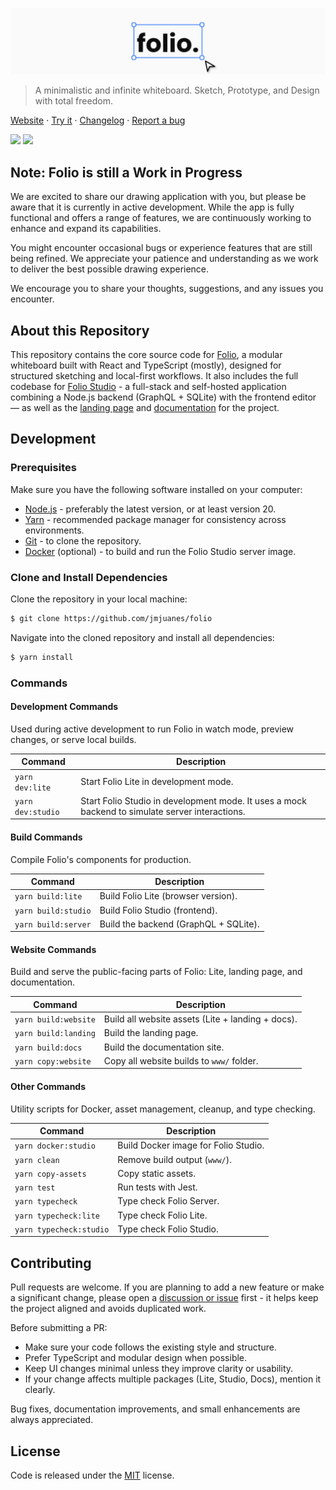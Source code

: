 ![Folio logo](./cover.png)

> A minimalistic and infinite whiteboard. Sketch, Prototype, and Design with total freedom.

[Website](https://folio.josemi.xyz) · [Try it](https://folio.josemi.xyz/app) · [Changelog](https://folio.josemi.xyz/changelog) · [Report a bug](https://github.com/jmjuanes/folio/issues)

![](https://badgen.net/github/license/jmjuanes/folio?labelColor=1d2734&color=21bf81)
![](https://badgen.net/badge/PRs/welcome/codecake?labelColor=1d2734&color=21bf81)

## Note: Folio is still a Work in Progress

We are excited to share our drawing application with you, but please be aware that it is currently in active development. While the app is fully functional and offers a range of features, we are continuously working to enhance and expand its capabilities.

You might encounter occasional bugs or experience features that are still being refined. We appreciate your patience and understanding as we work to deliver the best possible drawing experience.

We encourage you to share your thoughts, suggestions, and any issues you encounter.

## About this Repository

This repository contains the core source code for [Folio](https://folio.josemi.xyz), a modular whiteboard built with React and TypeScript (mostly), designed for structured sketching and local-first workflows. It also includes the full codebase for [Folio Studio](https://folio.josemi.xyz/studio) - a full-stack and self-hosted application combining a Node.js backend (GraphQL + SQLite) with the frontend editor — as well as the [landing page](https://folio.josemi.xyz) and [documentation](https://folio.josemi.xyz/docs) for the project.

## Development

### Prerequisites

Make sure you have the following software installed on your computer: 

- [Node.js](https://nodejs.org) - preferably the latest version, or at least version 20.
- [Yarn](https://classic.yarnpkg.com/lang/en/) - recommended package manager for consistency across environments.
- [Git](https://git-scm.com) - to clone the repository.
- [Docker](https://www.docker.com/get-started) (optional) - to build and run the Folio Studio server image.

### Clone and Install Dependencies

Clone the repository in your local machine:

```bash
$ git clone https://github.com/jmjuanes/folio
```

Navigate into the cloned repository and install all dependencies:

```bash
$ yarn install
```

### Commands

#### Development Commands  

Used during active development to run Folio in watch mode, preview changes, or serve local builds.

| Command           | Description                                      |
|-------------------|--------------------------------------------------|
| `yarn dev:lite`   | Start Folio Lite in development mode.            |
| `yarn dev:studio` | Start Folio Studio in development mode. It uses a mock backend to simulate server interactions. |

#### Build Commands  

Compile Folio's components for production.

| Command              | Description                                      |
|----------------------|--------------------------------------------------|
| `yarn build:lite`    | Build Folio Lite (browser version).              |
| `yarn build:studio`  | Build Folio Studio (frontend).                   |
| `yarn build:server`  | Build the backend (GraphQL + SQLite).            |

#### Website Commands  

Build and serve the public-facing parts of Folio: Lite, landing page, and documentation.

| Command              | Description                                       |
|----------------------|---------------------------------------------------|
| `yarn build:website` | Build all website assets (Lite + landing + docs). |
| `yarn build:landing` | Build the landing page.                           |
| `yarn build:docs`    | Build the documentation site.                     |
| `yarn copy:website`  | Copy all website builds to `www/` folder.         |

#### Other Commands  

Utility scripts for Docker, asset management, cleanup, and type checking.

| Command              | Description                                      |
|----------------------|--------------------------------------------------|
| `yarn docker:studio` | Build Docker image for Folio Studio.             |
| `yarn clean`         | Remove build output (`www/`).                    |
| `yarn copy-assets`   | Copy static assets.                              |
| `yarn test`          | Run tests with Jest.                             |
| `yarn typecheck`     | Type check Folio Server.                         |
| `yarn typecheck:lite`| Type check Folio Lite.                           |
| `yarn typecheck:studio` | Type check Folio Studio.                      |

## Contributing

Pull requests are welcome. If you are planning to add a new feature or make a significant change, please open a [discussion or issue](https://github.com/jmjuanes/folio/issues) first - it helps keep the project aligned and avoids duplicated work.

Before submitting a PR:

- Make sure your code follows the existing style and structure.
- Prefer TypeScript and modular design when possible.
- Keep UI changes minimal unless they improve clarity or usability.
- If your change affects multiple packages (Lite, Studio, Docs), mention it clearly.

Bug fixes, documentation improvements, and small enhancements are always appreciated.

## License

Code is released under the [MIT](./LICENSE) license.

